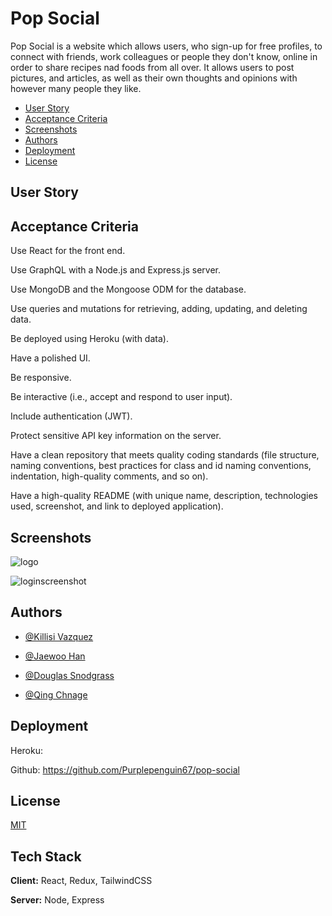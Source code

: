 
# Pop Social

Pop Social is a website which allows users, who sign-up for free profiles, to connect with friends, work colleagues or people they don't know, online in order to share recipes nad foods from all over. It allows users to post pictures, and articles, as well as their own thoughts and opinions with however many people they like.

- [User Story](#user-story)
- [Acceptance Criteria](#acceptance-criteria)
- [Screenshots](#screenshots)
- [Authors](#authors)
- [Deployment](#deployment)
- [License](#license)


## User Story



## Acceptance Criteria

Use React for the front end.

Use GraphQL with a Node.js and Express.js server.

Use MongoDB and the Mongoose ODM for the database.

Use queries and mutations for retrieving, adding, updating, and deleting data.

Be deployed using Heroku (with data).

Have a polished UI.

Be responsive.

Be interactive (i.e., accept and respond to user input).

Include authentication (JWT).

Protect sensitive API key information on the server.

Have a clean repository that meets quality coding standards (file structure, naming conventions, best practices for class and id naming conventions, indentation, high-quality comments, and so on).

Have a high-quality README (with unique name, description, technologies used, screenshot, and link to deployed application).

## Screenshots

![logo](https://user-images.githubusercontent.com/103548864/194458099-0dfeabc0-e7c4-4eba-a9f1-13222048577d.png)


![loginscreenshot](https://user-images.githubusercontent.com/103548864/194455384-72bc1358-0d70-4639-9c72-b023ca3662de.png)




## Authors

- [@Killisi Vazquez](https://www.github.com/GG-EZ415)

- [@Jaewoo Han](https://www.github.com/jaehan213)

- [@Douglas Snodgrass](https://www.github.com/purplepenguin67)

- [@Qing Chnage](https://www.github.com/qing507543)



## Deployment


Heroku: 

Github: https://github.com/Purplepenguin67/pop-social




## License

[MIT](https://choosealicense.com/licenses/mit/)


## Tech Stack

**Client:** React, Redux, TailwindCSS

**Server:** Node, Express

